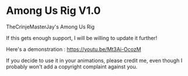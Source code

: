 # Among Us Rig V1.0
TheCrinjeMasterJay's Among Us Rig

If this gets enough support, I will be willing to update it further!

Here's a demonstration :  https://youtu.be/Mt3Ai-OcozM

If you decide to use it in your animations, please credit me, even though I probably won't add a copyright complaint against you. 

